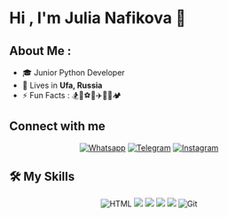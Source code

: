 # Hi , I'm Julia Nafikova 👋 

## About Me :

- 🎓 Junior Python Developer
- 🏡 Lives in **Ufa, Russia**
- ⚡ Fun Facts : 🏂💃⚽️🏓✈️🎨🌴🏕

## Connect with me
<p align="center">
  <a href="https://wa.me/79123519280"><img src="https://img.shields.io/badge/whatsapp-%2325D366.svg?style=plastic&logo=whatsapp&logoColor=white" alt="Whatsapp"/></a>
	<a href="https://t.me/julia_ruslanina"><img src="https://img.shields.io/badge/telegram-blue?style=plastic&logo=telegram&logoColor=white" alt="Telegram"/></a>
	<a href="https://www.instagram.com/julia_ruslanina/"><img src="https://img.shields.io/badge/instagram-%23E4405F.svg?style=plastic&logo=instagram&logoColor=white" alt="Instagram"/></a>
</p>

## 🛠️ My Skills
<p align="center">

<img alt="HTML" src="https://img.shields.io/badge/HTML%20-%23E34F26.svg?style=plastic&logo=html5&logoColor=white">
<img src="https://img.shields.io/badge/Python-3776AB?logo=python&logoColor=fff"/>
<img src="https://img.shields.io/badge/Django-%23092E20.svg?&style=plastic&logo=django&logoColor=white" />
<img src="https://img.shields.io/badge/Pytest-blue?style=plastic&logo=Pytest&logoColor=white"/>
<img src="https://img.shields.io/badge/Postgresql-white?style=plastic&logo=postgresql&logoColor=Aquamarine"/>
<img alt="Git" src="https://img.shields.io/badge/Git%20-%23F05033.svg?style=plastic&logo=git&logoColor=white">



<!--
**Julia-Nafikova/Julia-Nafikova** is a ✨ _special_ ✨ repository because its `README.md` (this file) appears on your GitHub profile.

Here are some ideas to get you started:

- 🔭 I’m currently working on ...
- 🌱 I’m currently learning ...
- 👯 I’m looking to collaborate on ...
- 🤔 I’m looking for help with ...
- 💬 Ask me about ...
- 📫 How to reach me: ...
- 😄 Pronouns: ...
- ⚡ Fun fact: ...
-->
